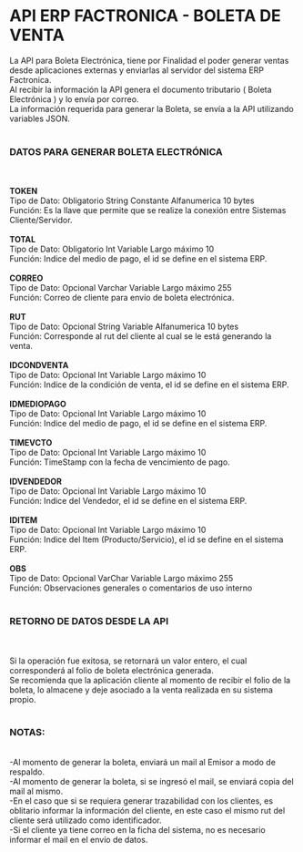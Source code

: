 # API ERP FACTRONICA - BOLETA DE VENTA

La API para Boleta Electrónica, tiene por Finalidad el poder generar ventas desde aplicaciones externas y enviarlas al servidor del sistema ERP Factronica.
<br>Al recibir la información la API genera el documento tributario ( Boleta Electrónica ) y lo envía por correo.
<br>La información requerida para generar la Boleta, se envía a la API utilizando variables JSON.
<br>
<br><h3><b>DATOS PARA GENERAR BOLETA ELECTRÓNICA</b></h3>
<br>
<br><b>TOKEN</b>
<br>Tipo de Dato: Obligatorio String Constante Alfanumerica 10 bytes
<br>Función: Es la llave que permite que se realize la conexión entre Sistemas Cliente/Servidor.
<br>
<br><b>TOTAL</b>
<br>Tipo de Dato: Obligatorio Int Variable Largo máximo 10
<br>Función: Indice del medio de pago, el id se define en el sistema ERP.
<br>
<br><b>CORREO</b>
<br>Tipo de Dato: Opcional Varchar Variable Largo máximo 255
<br>Función: Correo de cliente para envío de boleta electrónica.
<br>
<br><b>RUT</b>
<br>Tipo de Dato: Opcional String Variable Alfanumerica 10 bytes
<br>Función: Corresponde al rut del cliente al cual se le está generando la venta.
<br>
<br><b>IDCONDVENTA</b>
<br>Tipo de Dato: Opcional Int Variable Largo máximo 10
<br>Función: Indice de la condición de venta, el id se define en el sistema ERP.
<br>
<br><b>IDMEDIOPAGO</b>
<br>Tipo de Dato: Opcional Int Variable Largo máximo 10
<br>Función: Indice del medio de pago, el id se define en el sistema ERP.
<br>
<br><b>TIMEVCTO</b>
<br>Tipo de Dato: Opcional Int Variable Largo máximo 10
<br>Función: TimeStamp con la fecha de vencimiento de pago.
<br>
<br><b>IDVENDEDOR</b>
<br>Tipo de Dato: Opcional Int Variable Largo máximo 10
<br>Función: Indice del Vendedor, el id se define en el sistema ERP.
<br>
<br><b>IDITEM</b>
<br>Tipo de Dato: Opcional Int Variable Largo máximo 10
<br>Función: Indice del Item (Producto/Servicio), el id se define en el sistema ERP.
<br>
<br><b>OBS</b>
<br>Tipo de Dato: Opcional VarChar Variable Largo máximo 255
<br>Función: Observaciones generales o comentarios de uso interno
<br>
<br><h3><b>RETORNO DE DATOS DESDE LA API</b></h3>
<br>
<br>Si la operación fue exitosa, se retornará un valor entero, el cual corresponderá al folio de boleta electrónica generada.
<br>Se recomienda que la aplicación cliente al momento de recibir el folio de la boleta, lo almacene  y deje asociado a la venta realizada en su sistema propio.
<br>
<br><h3><b>NOTAS:</b></h3>
<br>-Al momento de generar la boleta, enviará un mail al Emisor a modo de respaldo.
<br>-Al momento de generar la boleta, si se ingresó el mail, se enviará copia del mail al mismo.
<br>-En el caso que si se requiera generar trazabilidad con los clientes, es oblitario informar la información del cliente, en este caso el mismo rut del cliente será utilizado como identificador.
<br>-Si el cliente ya tiene correo en la ficha del sistema, no es necesario informar el mail en el envío de datos.
